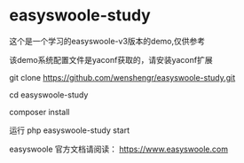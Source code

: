 # easyswoole-study

这个是一个学习的easyswoole-v3版本的demo,仅供参考

该demo系统配置文件是yaconf获取的，请安装yaconf扩展

git clone https://github.com/wenshengr/easyswoole-study.git

cd easyswoole-study

composer install

运行 
php easyswoole-study start


easyswoole 官方文档请阅读： <a target='_blank'> https://www.easyswoole.com </a>
